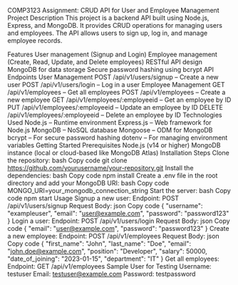 COMP3123 Assignment: CRUD API for User and Employee Management
Project Description
This project is a backend API built using Node.js, Express, and MongoDB. It provides CRUD operations for managing users and employees. The API allows users to sign up, log in, and manage employee records.

Features
User management (Signup and Login)
Employee management (Create, Read, Update, and Delete employees)
RESTful API design
MongoDB for data storage
Secure password hashing using bcrypt
API Endpoints
User Management
POST /api/v1/users/signup – Create a new user
POST /api/v1/users/login – Log in a user
Employee Management
GET /api/v1/employees – Get all employees
POST /api/v1/employees – Create a new employee
GET /api/v1/employees/:employeeid – Get an employee by ID
PUT /api/v1/employees/:employeeid – Update an employee by ID
DELETE /api/v1/employees/:employeeid – Delete an employee by ID
Technologies Used
Node.js – Runtime environment
Express.js – Web framework for Node.js
MongoDB – NoSQL database
Mongoose – ODM for MongoDB
bcrypt – For secure password hashing
dotenv – For managing environment variables
Getting Started
Prerequisites
Node.js (v14 or higher)
MongoDB instance (local or cloud-based like MongoDB Atlas)
Installation Steps
Clone the repository:
bash
Copy code
git clone https://github.com/yourusername/your-repository.git
Install the dependencies:
bash
Copy code
npm install
Create a .env file in the root directory and add your MongoDB URI:
bash
Copy code
MONGO_URI=your_mongodb_connection_string
Start the server:
bash
Copy code
npm start
Usage
Signup a new user:
Endpoint: POST /api/v1/users/signup
Request Body:
json
Copy code
{
  "username": "exampleuser",
  "email": "user@example.com",
  "password": "password123"
}
Login a user:
Endpoint: POST /api/v1/users/login
Request Body:
json
Copy code
{
  "email": "user@example.com",
  "password": "password123"
}
Create a new employee:
Endpoint: POST /api/v1/employees
Request Body:
json
Copy code
{
  "first_name": "John",
  "last_name": "Doe",
  "email": "john.doe@example.com",
  "position": "Developer",
  "salary": 50000,
  "date_of_joining": "2023-01-15",
  "department": "IT"
}
Get all employees:
Endpoint: GET /api/v1/employees
Sample User for Testing
Username: testuser
Email: testuser@example.com
Password: testpassword